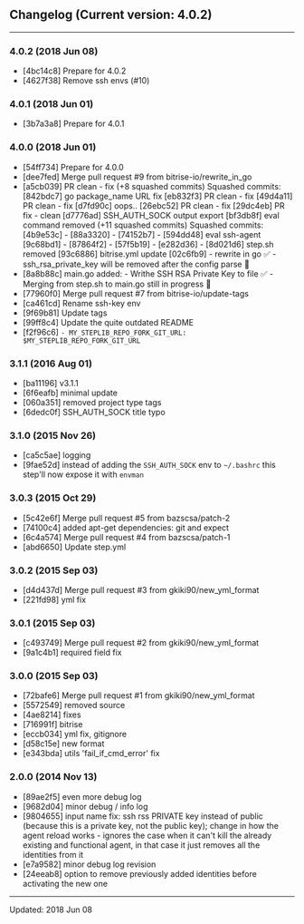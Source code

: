 ## Changelog (Current version: 4.0.2)

-----------------

### 4.0.2 (2018 Jun 08)

* [4bc14c8] Prepare for 4.0.2
* [4627f38] Remove ssh envs (#10)

### 4.0.1 (2018 Jun 01)

* [3b7a3a8] Prepare for 4.0.1

### 4.0.0 (2018 Jun 01)

* [54ff734] Prepare for 4.0.0
* [dee7fed] Merge pull request #9 from bitrise-io/rewrite_in_go
* [a5cb039] PR clean - fix (+8 squashed commits) Squashed commits: [842bdc7] go package_name URL fix [eb832f3] PR clean - fix [49d4a11] PR clean - fix [d7fd90c] oops.. [26ebc52] PR clean - fix [29dc4eb] PR fix - clean [d7776ad] SSH_AUTH_SOCK output export [bf3db8f] eval command removed (+11 squashed commits) Squashed commits: [4b9e53c]  - [88a3320]  - [74152b7]  - [594dd48] eval ssh-agent [9c68bd1]  - [87864f2]  - [57f5b19]  - [e282d36]  - [8d021d6] step.sh removed [93c6886] bitrise.yml update [02c6fb9] - rewrite in go :white_check_mark: - ssh_rsa_private_key will be removed after the config parse :rotating_light:
* [8a8b88c] main.go added:  - Writhe SSH RSA Private Key to file :white_check_mark:  - Merging from step.sh to main.go still in progress :construction:
* [77960f0] Merge pull request #7 from bitrise-io/update-tags
* [ca461cd] Rename ssh-key env
* [9f69b81] Update tags
* [99ff8c4] Update the quite outdated README
* [f2f96c6] `- MY_STEPLIB_REPO_FORK_GIT_URL: $MY_STEPLIB_REPO_FORK_GIT_URL`

### 3.1.1 (2016 Aug 01)

* [ba11196] v3.1.1
* [6f6eafb] minimal update
* [060a351] removed project type tags
* [6dedc0f] SSH_AUTH_SOCK title typo

### 3.1.0 (2015 Nov 26)

* [ca5c5ae] logging
* [9fae52d] instead of adding the `SSH_AUTH_SOCK` env to `~/.bashrc` this step'll now expose it with `envman`

### 3.0.3 (2015 Oct 29)

* [5c42e6f] Merge pull request #5 from bazscsa/patch-2
* [74100c4] added apt-get dependencies: git and expect
* [6c4a574] Merge pull request #4 from bazscsa/patch-1
* [abd6650] Update step.yml

### 3.0.2 (2015 Sep 03)

* [d4d437d] Merge pull request #3 from gkiki90/new_yml_format
* [221fd98] yml fix

### 3.0.1 (2015 Sep 03)

* [c493749] Merge pull request #2 from gkiki90/new_yml_format
* [9a1c4b1] required field fix

### 3.0.0 (2015 Sep 03)

* [72bafe6] Merge pull request #1 from gkiki90/new_yml_format
* [5572549] removed source
* [4ae8214] fixes
* [716991f] bitrise
* [eccb034] yml fix, gitignore
* [d58c15e] new format
* [e343bda] utils 'fail_if_cmd_error' fix

### 2.0.0 (2014 Nov 13)

* [89ae2f5] even more debug log
* [9682d04] minor debug / info log
* [9804655] input name fix: ssh rss PRIVATE key instead of public (because this is a private key, not the public key); change in how the agent reload works - ignores the case when it can't kill the already existing and functional agent, in that case it just removes all the identities from it
* [e7a9582] minor debug log revision
* [24eeab8] option to remove previously added identities before activating the new one

-----------------

Updated: 2018 Jun 08